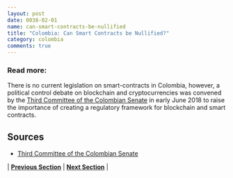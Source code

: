 ```yaml
---
layout: post
date: 0038-02-01
name: can-smart-contracts-be-nullified
title: "Colombia: Can Smart Contracts be Nullified?"
category: colombia
comments: true
---
```



### Read more:

There is no current legislation on smart-contracts in Colombia, however, a political control debate on blockchain and cryptocurrencies was convened by the [Third Committee of the Colombian Senate](https://www.criptonoticias.com/adopcion/senado-colombia-debate-modernizacion-economica-administrativa-mediante-blockchain/) in early June 2018 to raise the importance of creating a regulatory framework for blockchain and smart contracts.

Sources
-- 
- [Third Committee of the Colombian Senate](https://www.criptonoticias.com/adopcion/senado-colombia-debate-modernizacion-economica-administrativa-mediante-blockchain/)


| **[Previous Section](https://neo-project.github.io/global-blockchain-compliance-hub//colombia/colombia-dispute-resolution.html)** | **[Next Section]( https://neo-project.github.io/global-blockchain-compliance-hub//colombia/colombia-suggested-readings.html)** |
